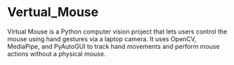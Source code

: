 # Vertual_Mouse
Virtual Mouse is a Python computer vision project that lets users control the mouse using hand gestures via a laptop camera. It uses OpenCV, MediaPipe, and PyAutoGUI to track hand movements and perform mouse actions without a physical mouse.
